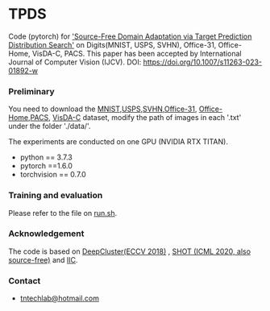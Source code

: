 
# TPDS

Code (pytorch) for ['Source-Free Domain Adaptation via Target Prediction Distribution Search']() on Digits(MNIST, USPS, SVHN), Office-31, Office-Home, VisDA-C, PACS. This paper has been accepted by International Journal of Computer Vision (IJCV). 
DOI: https://doi.org/10.1007/s11263-023-01892-w

### Preliminary

You need to download the [MNIST](http://yann.lecun.com/exdb/mnist/),[USPS](https://www.openml.org/search?type=data&sort=runs&id=41070&status=active),[SVHN](http://ufldl.stanford.edu/housenumbers/),[Office-31](https://drive.google.com/file/d/0B4IapRTv9pJ1WGZVd1VDMmhwdlE/view?resourcekey=0-gNMHVtZfRAyO_t2_WrOunA ), [Office-Home](https://drive.google.com/file/d/0B81rNlvomiwed0V1YUxQdC1uOTg/view),[PACS](https://github.com/MachineLearning2020/Homework3-PACS ), [VisDA-C](http://csr.bu.edu/ftp/visda17/clf/) dataset,  modify the path of images in each '.txt' under the folder './data/'.

The experiments are conducted on one GPU (NVIDIA RTX TITAN).

- python == 3.7.3
- pytorch ==1.6.0
- torchvision == 0.7.0


### Training and evaluation

Please refer to the file on [run.sh](./digit/run.sh).

### Acknowledgement


The code is based on [DeepCluster(ECCV 2018)](https://github.com/facebookresearch/deepcluster) , [SHOT (ICML 2020, also source-free)](https://github.com/tim-learn/SHOT) and [IIC](https://github.com/sebastiani/IIC).


### Contact

- tntechlab@hotmail.com
